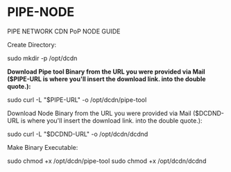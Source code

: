 # PIPE-NODE
PIPE NETWORK CDN PoP NODE GUIDE

Create Directory:

sudo mkdir -p /opt/dcdn

**Download Pipe tool Binary from the URL you were provided via Mail ($PIPE-URL is where you'll insert the download link. into the double quote.):**

sudo curl -L "$PIPE-URL" -o /opt/dcdn/pipe-tool

Download Node Binary from the URL you were provided via Mail ($DCDND-URL is where you'll insert the download link. into the double quote.):

sudo curl -L "$DCDND-URL" -o /opt/dcdn/dcdnd

Make Binary Executable:

sudo chmod +x /opt/dcdn/pipe-tool
sudo chmod +x /opt/dcdn/dcdnd
